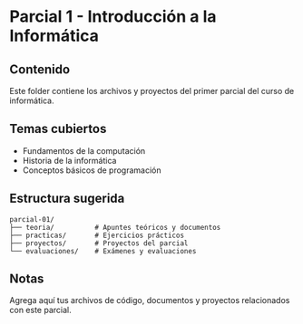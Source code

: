 # Parcial 1 - Introducción a la Informática

## Contenido
Este folder contiene los archivos y proyectos del primer parcial del curso de informática.

## Temas cubiertos
- Fundamentos de la computación
- Historia de la informática
- Conceptos básicos de programación

## Estructura sugerida
```
parcial-01/
├── teoria/          # Apuntes teóricos y documentos
├── practicas/       # Ejercicios prácticos
├── proyectos/       # Proyectos del parcial
└── evaluaciones/    # Exámenes y evaluaciones
```

## Notas
Agrega aquí tus archivos de código, documentos y proyectos relacionados con este parcial.